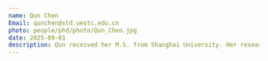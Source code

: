 ```yaml
---
name: Qun Chen
Email: qunchen@std.uestc.edu.cn
photo: people/phd/photo/Qun_Chen.jpg
date: 2025-09-01
description: Qun received her M.S. from Shanghai University. Her research focuses on applying density functional theory and developing machine learning methods to study magnetic materials.
---
```

